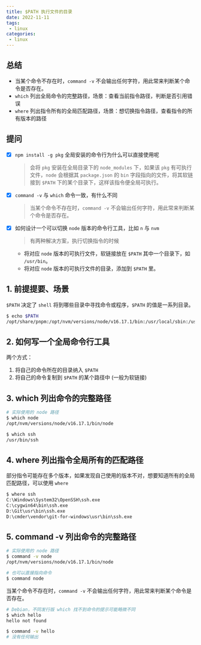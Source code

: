 ```yaml
---
title: $PATH 执行文件的目录 
date: 2022-11-11
tags:
 - linux
categories: 
 - linux
---
```



## 总结
- 当某个命令不存在时，`command -v` 不会输出任何字符，用此常来判断某个命令是否存在。
- `which` 列出全局命令的完整路径，场景：查看当前指令路径，判断是否引用错误
- `where` 列出指令所有的全局匹配路径，场景：想切换指令路径，查看指令的所有版本的路径




## 提问
- [x] `npm install -g pkg` 全局安装的命令行为什么可以直接使用呢
    > 会将 `pkg` 安装在全局目录下的 `node_modules` 下，如果该 `pkg` 有可执行文件，`node` 会根据其 `package.json` 的 `bin` 字段指向的文件，将其软链接到 `$PATH` 下的某个目录下，这样该指令便全局可执行。 
- [x] `command -v` 与 `which` 命令一致，有什么不同
    > 当某个命令不存在时，`command -v` 不会输出任何字符，用此常来判断某个命令是否存在。
- [x] 如何设计一个可以切换 `node` 版本的命令行工具，比如 `n` 与 `nvm`
    > 有两种解决方案，执行切换指令的时候
    - 将对应 `node` 版本的可执行文件，软链接放在 `$PATH` 其中一个目录下，如 `/usr/bin`。
    - 将对应 `node` 版本的可执行文件的目录，添加到 `$PATH` 里。


## 1. 前提提要、场景

`$PATH` 决定了 `shell` 将到哪些目录中寻找命令或程序，`$PATH` 的值是一系列目录。

```bash
$ echo $PATH
/opt/share/pnpm:/opt/nvm/versions/node/v16.17.1/bin:/usr/local/sbin:/usr/local/bin:/usr/sbin:/usr/bin:/sbin:/bin
```


## 2. 如何写一个全局命令行工具
两个方式：
1. 将自己的命令所在的目录纳入 `$PATH` 
1. 将自己的命令复制到 `$PATH` 的某个路径中 (一般为软链接)



## 3. which 列出命令的完整路径
```bash
# 实际使用的 node 路径
$ which node
/opt/nvm/versions/node/v16.17.1/bin/node

$ which ssh
/usr/bin/ssh
```

## 4. where 列出指令全局所有的匹配路径
部分指令可能存在多个版本，如果发现自己使用的版本不对，想要知道所有的全局匹配路径，可以使用 `where`
```bash
$ where ssh
C:\Windows\System32\OpenSSH\ssh.exe
C:\cygwin64\bin\ssh.exe
D:\Git\usr\bin\ssh.exe
D:\cmder\vendor\git-for-windows\usr\bin\ssh.exe
```


## 5. command -v 列出命令的完整路径 
```bash
# 实际使用的 node 路径
$ command -v node
/opt/nvm/versions/node/v16.17.1/bin/node

# 也可以直接指向命令
$ command node
```
当某个命令不存在时，`command -v` 不会输出任何字符，用此常来判断某个命令是否存在。

```bash
# Debian，不同发行版 which 找不到命令的提示可能略微不同
$ which hello
hello not found

$ command -v hello 
# 没有任何输出
```


